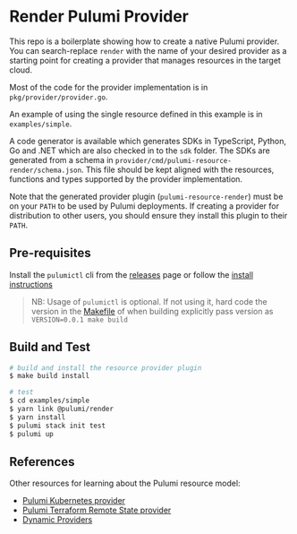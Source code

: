 # Render Pulumi Provider

This repo is a boilerplate showing how to create a native Pulumi provider. You can search-replace `render` with the name of your desired provider as a starting point for creating a provider that manages resources in the target cloud.

Most of the code for the provider implementation is in `pkg/provider/provider.go`.

An example of using the single resource defined in this example is in `examples/simple`.

A code generator is available which generates SDKs in TypeScript, Python, Go and .NET which are also checked in to the `sdk` folder. The SDKs are generated from a schema in `provider/cmd/pulumi-resource-render/schema.json`. This file should be kept aligned with the resources, functions and types supported by the provider implementation.

Note that the generated provider plugin (`pulumi-resource-render`) must be on your `PATH` to be used by Pulumi deployments. If creating a provider for distribution to other users, you should ensure they install this plugin to their `PATH`.

## Pre-requisites

Install the `pulumictl` cli from the [releases](https://github.com/pulumi/pulumictl/releases) page or follow the [install instructions](https://github.com/pulumi/pulumictl#installation)

> NB: Usage of `pulumictl` is optional. If not using it, hard code the version in the [Makefile](Makefile) of when building explicitly pass version as `VERSION=0.0.1 make build`

## Build and Test

```bash
# build and install the resource provider plugin
$ make build install

# test
$ cd examples/simple
$ yarn link @pulumi/render
$ yarn install
$ pulumi stack init test
$ pulumi up
```

## References

Other resources for learning about the Pulumi resource model:

-   [Pulumi Kubernetes provider](https://github.com/pulumi/pulumi-kubernetes/blob/master/provider/pkg/provider/provider.go)
-   [Pulumi Terraform Remote State provider](https://github.com/pulumi/pulumi-terraform/blob/master/provider/cmd/pulumi-resource-terraform/provider.go)
-   [Dynamic Providers](https://www.pulumi.com/docs/intro/concepts/programming-model/#dynamicproviders)
